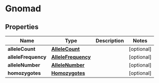 

# Gnomad


## Properties

| Name | Type | Description | Notes |
|------------ | ------------- | ------------- | -------------|
|**alleleCount** | [**AlleleCount**](AlleleCount.md) |  |  [optional] |
|**alleleFrequency** | [**AlleleFrequency**](AlleleFrequency.md) |  |  [optional] |
|**alleleNumber** | [**AlleleNumber**](AlleleNumber.md) |  |  [optional] |
|**homozygotes** | [**Homozygotes**](Homozygotes.md) |  |  [optional] |



